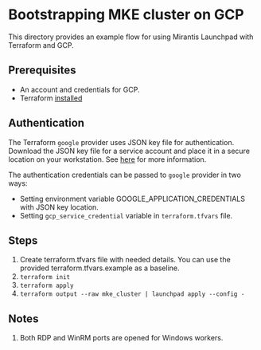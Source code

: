 # Bootstrapping MKE cluster on GCP

This directory provides an example flow for using Mirantis Launchpad with Terraform and GCP.

## Prerequisites

* An account and credentials for GCP.
* Terraform [installed](https://learn.hashicorp.com/terraform/getting-started/install)

## Authentication

The Terraform `google` provider uses JSON key file for authentication. Download the JSON key file for a service account and place it in a secure location on your workstation.
See [here](https://registry.terraform.io/providers/hashicorp/google/latest/docs/guides/getting_started#adding-credentials) for more information.

The authentication credentials can be passed to `google` provider in two ways:
* Setting environment variable GOOGLE_APPLICATION_CREDENTIALS with JSON key location.
* Setting `gcp_service_credential` variable in `terraform.tfvars` file. 

## Steps

1. Create terraform.tfvars file with needed details. You can use the provided terraform.tfvars.example as a baseline.
2. `terraform init`
3. `terraform apply`
4. `terraform output --raw mke_cluster | launchpad apply --config -`


## Notes

1. Both RDP and WinRM ports are opened for Windows workers.